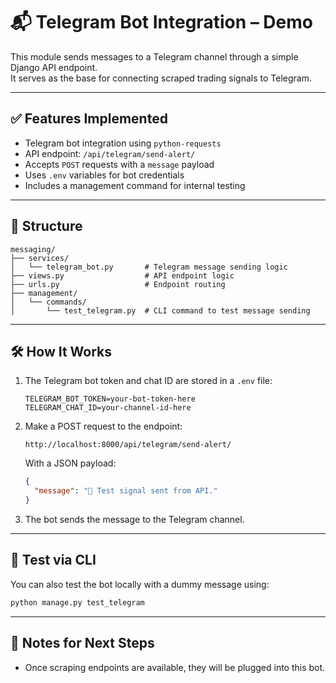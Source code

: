# 📬 Telegram Bot Integration – Demo

This module sends messages to a Telegram channel through a simple Django API endpoint.  
It serves as the base for connecting scraped trading signals to Telegram.

---

## ✅ Features Implemented

- Telegram bot integration using `python-requests`
- API endpoint: `/api/telegram/send-alert/`
- Accepts `POST` requests with a `message` payload
- Uses `.env` variables for bot credentials
- Includes a management command for internal testing

---

## 📁 Structure

```
messaging/
├── services/
│   └── telegram_bot.py       # Telegram message sending logic
├── views.py                  # API endpoint logic
├── urls.py                   # Endpoint routing
├── management/
│   └── commands/
│       └── test_telegram.py  # CLI command to test message sending
```

---

## 🛠️ How It Works

1. The Telegram bot token and chat ID are stored in a `.env` file:
   ```env
   TELEGRAM_BOT_TOKEN=your-bot-token-here
   TELEGRAM_CHAT_ID=your-channel-id-here
   ```

2. Make a POST request to the endpoint:
   ```
   http://localhost:8000/api/telegram/send-alert/
   ```

   With a JSON payload:
   ```json
   {
     "message": "📢 Test signal sent from API."
   }
   ```

3. The bot sends the message to the Telegram channel.

---

## 🧪 Test via CLI

You can also test the bot locally with a dummy message using:

```bash
python manage.py test_telegram
```

---

## 🔌 Notes for Next Steps

- Once scraping endpoints are available, they will be plugged into this bot.